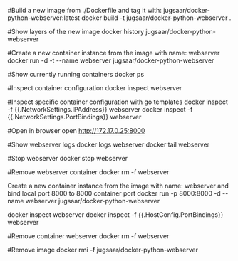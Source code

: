 #Build a new image from ./Dockerfile and tag it with: jugsaar/docker-python-webserver:latest
docker build -t jugsaar/docker-python-webserver .

#Show layers of the new image
docker history jugsaar/docker-python-webserver

#Create a new container instance from the image with name: webserver
docker run -d -t --name webserver jugsaar/docker-python-webserver

#Show currently running containers
docker ps

#Inspect container configuration
docker inspect webserver

#Inspect specific container configuration with go templates
docker inspect -f {{.NetworkSettings.IPAddress}} webserver
docker inspect -f {{.NetworkSettings.PortBindings}} webserver

#Open in browser
open http://172.17.0.25:8000

#Show webserver logs
docker logs webserver
docker tail webserver

#Stop webserver
docker stop webserver

#Remove webserver container
docker rm -f webserver

Create a new container instance from the image with name: webserver and bind local port 8000 to 8000 container port
docker run -p 8000:8000 -d --name webserver jugsaar/docker-python-webserver

docker inspect webserver
docker inspect -f {{.HostConfig.PortBindings}} webserver 


#Remove container webserver
docker rm -f webserver

#Remove image
docker rmi -f  jugsaar/docker-python-webserver

